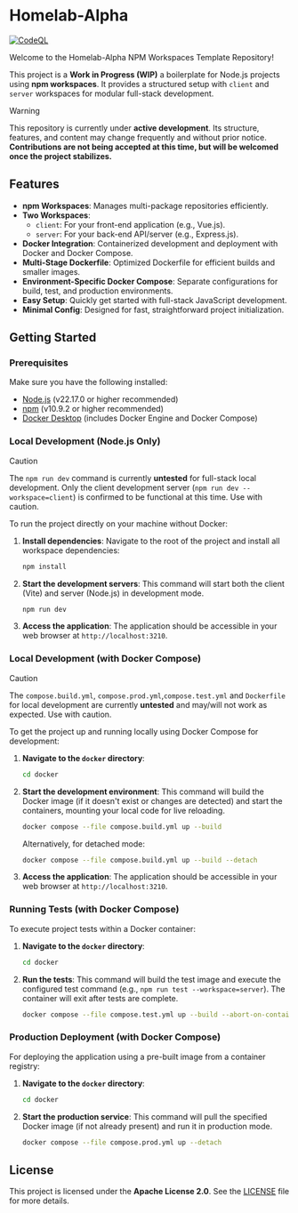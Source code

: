 # Homelab-Alpha

[![CodeQL](https://github.com/homelab-alpha/npm-workspaces-template/actions/workflows/github-code-scanning/codeql/badge.svg?branch=main)](https://github.com/homelab-alpha/npm-workspaces-template/actions/workflows/github-code-scanning/codeql)

Welcome to the Homelab-Alpha NPM Workspaces Template Repository!

This project is a **Work in Progress (WIP)** a boilerplate for Node.js projects
using **npm workspaces**. It provides a structured setup with `client` and `server`
workspaces for modular full-stack development.

> [!WARNING]
> This repository is currently under **active development**. Its structure,
> features, and content may change frequently and without prior notice.
> **Contributions are not being accepted at this time, but will be welcomed once
> the project stabilizes.**

## Features

- **npm Workspaces**: Manages multi-package repositories efficiently.
- **Two Workspaces**:
  - `client`: For your front-end application (e.g., Vue.js).
  - `server`: For your back-end API/server (e.g., Express.js).
- **Docker Integration**: Containerized development and deployment with Docker
  and Docker Compose.
- **Multi-Stage Dockerfile**: Optimized Dockerfile for efficient builds and
  smaller images.
- **Environment-Specific Docker Compose**: Separate configurations for build,
  test, and production environments.
- **Easy Setup**: Quickly get started with full-stack JavaScript development.
- **Minimal Config**: Designed for fast, straightforward project initialization.

## Getting Started

### Prerequisites

Make sure you have the following installed:

- [Node.js](https://nodejs.org/en/download/) (v22.17.0 or higher recommended)
- [npm](https://www.npmjs.com/get-npm) (v10.9.2 or higher recommended)
- [Docker Desktop](https://www.docker.com/products/docker-desktop/) (includes
  Docker Engine and Docker Compose)

### Local Development (Node.js Only)

> [!CAUTION]
> The `npm run dev` command is currently **untested** for full-stack local
> development. Only the client development server (`npm run dev --workspace=client`)
> is confirmed to be functional at this time. Use with caution.

To run the project directly on your machine without Docker:

1. **Install dependencies**:
   Navigate to the root of the project and install all workspace dependencies:

   ```bash
   npm install
   ```

2. **Start the development servers**:
   This command will start both the client (Vite) and server (Node.js) in development mode.

   ```bash
   npm run dev
   ```

3. **Access the application**:
   The application should be accessible in your web browser at `http://localhost:3210`.

### Local Development (with Docker Compose)

> [!CAUTION]
> The `compose.build.yml`, `compose.prod.yml`,`compose.test.yml` and `Dockerfile`
> for local development are currently **untested** and may/will not work as
> expected. Use with caution.

To get the project up and running locally using Docker Compose for development:

1. **Navigate to the `docker` directory**:
   ```bash
   cd docker
   ```
2. **Start the development environment**:
   This command will build the Docker image (if it doesn't exist or changes are
   detected) and start the containers, mounting your local code for live reloading.

   ```bash
   docker compose --file compose.build.yml up --build
   ```

   Alternatively, for detached mode:

   ```bash
   docker compose --file compose.build.yml up --build --detach
   ```

3. **Access the application**:
   The application should be accessible in your web browser at `http://localhost:3210`.

### Running Tests (with Docker Compose)

To execute project tests within a Docker container:

1. **Navigate to the `docker` directory**:
   ```bash
   cd docker
   ```
2. **Run the tests**:
   This command will build the test image and execute the configured test
   command (e.g., `npm run test --workspace=server`). The container will exit
   after tests are complete.

   ```bash
   docker compose --file compose.test.yml up --build --abort-on-container-exit
   ```

### Production Deployment (with Docker Compose)

For deploying the application using a pre-built image from a container registry:

1. **Navigate to the `docker` directory**:
   ```bash
   cd docker
   ```
2. **Start the production service**:
   This command will pull the specified Docker image (if not already present)
   and run it in production mode.

   ```bash
   docker compose --file compose.prod.yml up --detach
   ```

## License

This project is licensed under the **Apache License 2.0**.
See the [LICENSE](./LICENSE) file for more details.
